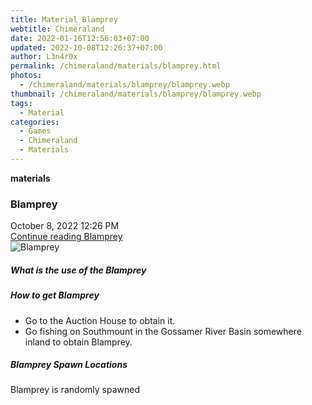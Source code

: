 ```yaml
---
title: Material Blamprey
webtitle: Chimeraland
date: 2022-01-16T12:56:03+07:00
updated: 2022-10-08T12:26:37+07:00
author: L3n4r0x
permalink: /chimeraland/materials/blamprey.html
photos:
  - /chimeraland/materials/blamprey/blamprey.webp
thumbnail: /chimeraland/materials/blamprey/blamprey.webp
tags:
  - Material
categories:
  - Games
  - Chimeraland
  - Materials
---
```


<section id="bootstrap-wrapper">
  <link
    rel="stylesheet"
    href="https://cdn.statically.io/gh/dimaslanjaka/Web-Manajemen/40ac3225/css/bootstrap-4.5-wrapper.css"
  />
  <div
    class="row g-0 border rounded overflow-hidden flex-md-row mb-4 shadow-sm position-relative"
  >
    <div class="col p-4 d-flex flex-column position-static">
      <strong class="d-inline-block mb-2 text-success">materials</strong>
      <h3 class="mb-0">Blamprey</h3>
      <div class="mb-1 text-muted">October 8, 2022 12:26 PM</div>
      <a
        href="/chimeraland/materials/blamprey.html"
        class="stretched-link d-none"
        >Continue reading Blamprey</a
      >
    </div>
    <div class="col-auto d-none d-lg-block">
      <img src="/chimeraland/materials/blamprey/blamprey.webp" alt="Blamprey" />
    </div>
  </div>
  <div class="row">
    <div class="col-lg-6 col-12 mb-2">
      <div class="card">
        <div class="card-body">
          <h5 class="card-title">What is the use of the Blamprey</h5>
          <div class="card-text"><ul></ul></div>
        </div>
      </div>
    </div>
    <div class="col-lg-6 col-12 mb-2">
      <div class="card">
        <div class="card-body">
          <h5 class="card-title">How to get Blamprey</h5>
          <div class="card-text">
            <ul>
              <li>Go to the Auction House to obtain it.</li>
              <li>
                Go fishing on Southmount in the Gossamer River Basin somewhere
                inland to obtain Blamprey.
              </li>
            </ul>
          </div>
        </div>
      </div>
    </div>
    <div class="col-12 mb-2">
      <h5>Blamprey Spawn Locations</h5>
      <p>Blamprey is randomly spawned</p>
    </div>
  </div>
</section>